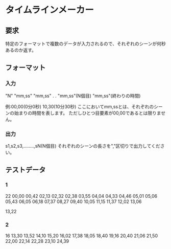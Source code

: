 # タイムラインメーカー
## 要求
特定のフォーマットで複数のデータが入力されるので、それぞれのシーンが何秒あるのか返す。

## フォーマット
### 入力
"N"
"mm,ss"
"mm,ss"
.
.
"mm,ss"(N個目)
"mm,ss"(終わりの時間)

例:00,00(0分0秒) 10,30(10分30秒)
ここにおいてmm,ssとは、それぞれのシーンの始まりの時間を表します。
ただしひとつ目要素が00,00であるとは限りません。

### 出力
s1,s2,s3,........,sN(N個目)
それぞれのシーンの長さを","区切りで出力してください。

## テストデータ
### 1
22
00,00
00,42
02,13
02,32
02,38
03,55
04,04
04,33
04,46
05,01
05,06
05,43
06,05
06,18
07,37
08,27
09,40
10,05
11,15
11,37
12,02
13,06

13,22

### 2
16
13,30
13,52
14,10
15,20
16,02
17,38
18,05
18,40
19,16
20,40
21,06
21,50
22,00
22,14
22,28
23,10
24,39
